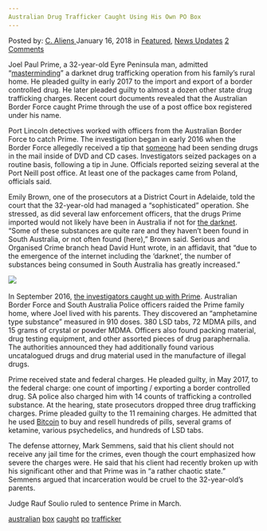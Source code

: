 ```yaml
---
Australian Drug Trafficker Caught Using His Own PO Box
---
```

<article class="post-listing post-24444 post type-post status-publish format-standard has-post-thumbnail hentry 
 tag-australian tag-box tag-caught tag-po tag-trafficker">
<div class="post-inner">
<span>Posted by: <a href="https://www.deepdotweb.com/author/caliens/" title="">C. Aliens </a></span>
<span>January 16, 2018</span>
<span>in <a href="https://www.deepdotweb.com/category/deepdot-news/" rel="category tag">Featured</a>, <a href="https://www.deepdotweb.com/category/news-updates/" rel="category tag">News Updates</a></span>
<span><a href="https://www.deepdotweb.com/2018/01/16/australian-drug-trafficker-caught-using-po-box/#comments">2 Comments</a></span>


<p>Joel Paul Prime, a 32-year-old Eyre Peninsula man, admitted “<a href="https://www.scribd.com/document/368100075/Bitcoin-Funded-Dark-Web-Drug-Trafficker-Joel-Prime-Caught-After-Using-Own-Port-Neil-Post-Box-on-Eyre-Peninsula">masterminding</a>” a darknet drug trafficking operation from his family’s rural home. He pleaded guilty in early 2017 to the import and export of a border controlled drug. He later pleaded guilty to almost a dozen other state drug trafficking charges. Recent court documents revealed that the Australian Border Force caught Prime through the use of a post office box registered under his name.</p>
<p>Port Lincoln detectives worked with officers from the Australian Border Force to catch Prime. The investigation began in early 2016 when the Border Force allegedly received a tip that <a href="https://www.deepdotweb.com/tag/vendor/">someone</a> had been sending drugs in the mail inside of DVD and CD cases. Investigators seized packages on a routine basis, following a tip in June. Officials reported seizing several at the Port Neill post office. At least one of the packages came from Poland, officials said.</p>
<p>Emily Brown, one of the prosecutors at a District Court in Adelaide, told the court that the 32-year-old had managed a “sophisticated” operation. She stressed, as did several law enforcement officers, that the drugs Prime imported would not likely have been in Australia if not for <a href="https://www.deepdotweb.com/tag/darknet/">the darknet</a>. “Some of these substances are quite rare and they haven’t been found in South Australia, or not often found (here),” Brown said. Serious and Organised Crime branch head David Hunt wrote, in an affidavit, that “due to the emergence of the internet including the ‘darknet’, the number of substances being consumed in South Australia has greatly increased.”</p>
<p><img class="wp-image-24447" src="/imgs/2018/01/word-image-26.jpeg" srcset="/imgs/2018/01/word-image-26.jpeg 660w, /imgs/2018/01/word-image-26-300x169.jpeg 300w" sizes="(max-width: 660px) 100vw, 660px" /></p>
<p>In September 2016, <a href="https://www.deepdotweb.com/2017/02/17/australian-border-force-busts-darknet-drug-buyer-importation-distribution/">the investigators caught up with Prime</a>. Australian Border Force and South Australia Police officers raided the Prime family home, where Joel lived with his parents. They discovered an “amphetamine type substance” measured in 910 doses. 380 LSD tabs, 72 MDMA pills, and 15 grams of crystal or powder MDMA. Officers also found packing material, drug testing equipment, and other assorted pieces of drug paraphernalia. The authorities announced they had additionally found various uncatalogued drugs and drug material used in the manufacture of illegal drugs.</p>
<p>Prime received state and federal charges. He pleaded guilty, in May 2017, to the federal charge: one count of importing / exporting a border controlled drug. SA police also charged him with 14 counts of trafficking a controlled substance. At the hearing, state prosecutors dropped three drug trafficking charges. Prime pleaded guilty to the 11 remaining charges. He admitted that he used <a href="https://www.deepdotweb.com/tag/bitcoin">Bitcoin</a> to buy and resell hundreds of pills, several grams of ketamine, various psychedelics, and hundreds of LSD tabs.</p>
<p>The defense attorney, Mark Semmens, said that his client should not receive any jail time for the crimes, even though the court emphasized how severe the charges were. He said that his client had recently broken up with his significant other and that Prime was in “a rather chaotic state.” Semmens argued that incarceration would be cruel to the 32-year-old’s parents.</p>
<p>Judge Rauf Soulio ruled to sentence Prime in March.</p>
</div>
<a href="https://www.deepdotweb.com/tag/australian/" rel="tag">australian</a> <a href="https://www.deepdotweb.com/tag/box/" rel="tag">box</a> <a href="https://www.deepdotweb.com/tag/caught/" rel="tag">caught</a>  <a href="https://www.deepdotweb.com/tag/po/" rel="tag">po</a> <a href="https://www.deepdotweb.com/tag/trafficker/" rel="tag">trafficker</a></span> <span style="display:none" class="updated">2018-01-16<a href="https://www.deepdotweb.com/author/caliens/" title="Posts by C. Aliens" rel="author">C. Aliens</a></strong></div>

